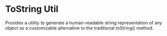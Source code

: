 # ToString Util

Provides a utility to generate a human-readable string representation of any object as a customizable alternative to the traditional toString() method.
